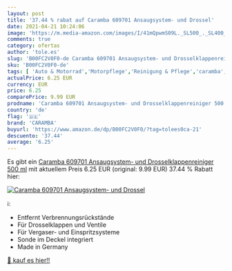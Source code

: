 ```yaml
---
layout: post
title: '37.44 % rabat auf Caramba 609701 Ansaugsystem- und Drossel'
date: 2021-04-21 10:24:06
image: 'https://m.media-amazon.com/images/I/41mQpwmS09L._SL500_._SL400_.jpg'
comments: true
category: ofertas
author: 'tole.es'
slug: 'B00FC2V0F0-de Caramba 609701 Ansaugsystem- und Drosselklappenreiniger...'
sku: 'B00FC2V0F0-de'
tags: [ 'Auto & Motorrad','Motorpflege','Reinigung & Pflege','caramba', ]
actualPrice: 6.25 EUR
currency: EUR
price: 6.25
comparePrice: 9.99 EUR
prodname: 'Caramba 609701 Ansaugsystem- und Drosselklappenreiniger 500 ml'
country: 'de'
flag: '🇩🇪'
brand: 'CARAMBA'
buyurl: 'https://www.amazon.de/dp/B00FC2V0F0/?tag=tolees0ca-21'
descuento: '37.44'
average: '6.25'
---
```


Es gibt ein [Caramba 609701 Ansaugsystem- und Drosselklappenreiniger 500 ml](https://www.amazon.de/dp/B00FC2V0F0/?tag=tolees0ca-21) mit aktuellem Preis 6.25 EUR (original: 9.99 EUR) 37.44 % Rabatt hier:

[![Caramba 609701 Ansaugsystem- und Drossel](https://m.media-amazon.com/images/I/41mQpwmS09L._SL500_._SL400_.jpg)](https://www.amazon.de/dp/B00FC2V0F0/?tag=tolees0ca-21)

ℹ️:

- Entfernt Verbrennungsrückstände
- Für Drosselklappen und Ventile
- Für Vergaser- und Einspritzsysteme
- Sonde im Deckel integriert
- Made in Germany

[🛒 kauf es hier!!](https://www.amazon.de/dp/B00FC2V0F0/?tag=tolees0ca-21)
